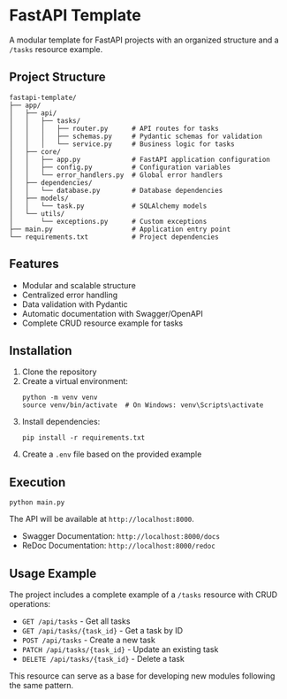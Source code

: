 # FastAPI Template

A modular template for FastAPI projects with an organized structure and a `/tasks` resource example.

## Project Structure

```
fastapi-template/
├── app/
│   ├── api/
│   │   ├── tasks/
│   │   │   ├── router.py      # API routes for tasks
│   │   │   ├── schemas.py     # Pydantic schemas for validation
│   │   │   └── service.py     # Business logic for tasks
│   ├── core/
│   │   ├── app.py             # FastAPI application configuration
│   │   ├── config.py          # Configuration variables
│   │   └── error_handlers.py  # Global error handlers
│   ├── dependencies/
│   │   └── database.py        # Database dependencies
│   ├── models/
│   │   └── task.py            # SQLAlchemy models
│   └── utils/
│       └── exceptions.py      # Custom exceptions
├── main.py                    # Application entry point
└── requirements.txt           # Project dependencies
```

## Features

- Modular and scalable structure
- Centralized error handling
- Data validation with Pydantic
- Automatic documentation with Swagger/OpenAPI
- Complete CRUD resource example for tasks

## Installation

1. Clone the repository
2. Create a virtual environment:
   ```
   python -m venv venv
   source venv/bin/activate  # On Windows: venv\Scripts\activate
   ```
3. Install dependencies:
   ```
   pip install -r requirements.txt
   ```
4. Create a `.env` file based on the provided example

## Execution

```
python main.py
```

The API will be available at `http://localhost:8000`.

- Swagger Documentation: `http://localhost:8000/docs`
- ReDoc Documentation: `http://localhost:8000/redoc`

## Usage Example

The project includes a complete example of a `/tasks` resource with CRUD operations:

- `GET /api/tasks` - Get all tasks
- `GET /api/tasks/{task_id}` - Get a task by ID
- `POST /api/tasks` - Create a new task
- `PATCH /api/tasks/{task_id}` - Update an existing task
- `DELETE /api/tasks/{task_id}` - Delete a task

This resource can serve as a base for developing new modules following the same pattern.
